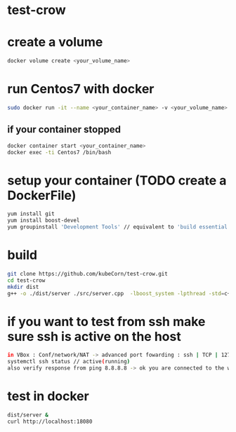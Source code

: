 # test-crow

# create a volume
``` bash
docker volume create <your_volume_name>
```
# run Centos7 with docker
``` bash
sudo docker run -it --name <your_container_name> -v <your_volume_name> centos:7 /bin/bash
```
## if your container stopped 
 ``` bash
docker container start <your_container_name>
docker exec -ti Centos7 /bin/bash
```
# setup your container (TODO create a DockerFile)
 ``` bash
 yum install git
 yum install boost-devel
 yum groupinstall 'Development Tools' // equivalent to 'build essential' on debian
```
# build
``` bash
git clone https://github.com/kubeCorn/test-crow.git
cd test-crow
mkdir dist
g++ -o ./dist/server ./src/server.cpp  -lboost_system -lpthread -std=c++11
```
# if you want to test from ssh make sure ssh is active on the host
``` bash
in VBox : Conf/network/NAT -> advanced port fowarding : ssh | TCP | 127.0.0.1  | <IP_VM> | 2522
systemctl ssh status // active(running)
also verify response from ping 8.8.8.8 -> ok you are connected to the wwweb
```
# test in docker
``` bash
dist/server &
curl http://localhost:18080
```
